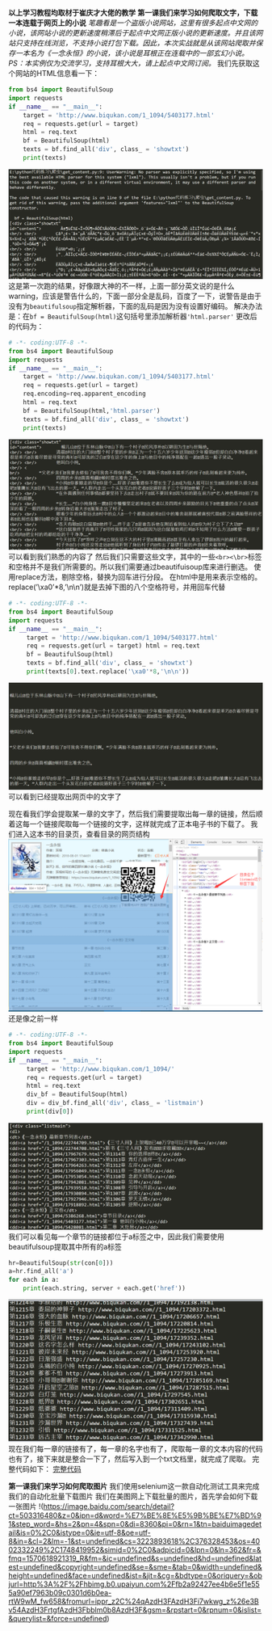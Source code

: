 **以上学习教程均取材于崔庆才大佬的教学**
**第一课我们来学习如何爬取文字，下载一本连载于网页上的小说**
_笔趣看是一个盗版小说网站，这里有很多起点中文网的小说，该网站小说的更新速度稍滞后于起点中文网正版小说的更新速度。并且该网站只支持在线浏览，不支持小说打包下载。因此，本次实战就是从该网站爬取并保存一本名为《一念永恒》的小说，该小说是耳根正在连载中的一部玄幻小说。PS：本实例仅为交流学习，支持耳根大大，请上起点中文网订阅。_
我们先获取这个网站的HTML信息看一下：
```python
from bs4 import BeautifulSoup
import requests
if __name__ == "__main__":
	target = 'http://www.biqukan.com/1_1094/5403177.html'
	req = requests.get(url = target)
    html = req.text
	bf = BeautifulSoup(html)
	texts = bf.find_all('div', class_ = 'showtxt') 
	print(texts)
```
![image](https://github.com/Gaoshiguo/Python_Spider/blob/master/image/5.png)
这是第一次跑的结果，好像跟大神的不一样，上面一部分英文说的是什么warning，应该是警告什么的，下面一部分全是乱码，百度了一下，说警告是由于没有为`beautifulsoup`指定解析器，下面的乱码是因为没有设置好编码。
解决办法是：在`bf = BeautifulSoup(html)`这句括号里添加解析器`'html.parser'`
更改后的代码为：
```python
# -*- coding:UTF-8 -*-
from bs4 import BeautifulSoup
import requests
if __name__ == "__main__":
	target = 'http://www.biqukan.com/1_1094/5403177.html'
	req = requests.get(url = target)
	req.encoding=req.apparent_encoding
	html = req.text
	bf = BeautifulSoup(html,'html.parser')
	texts = bf.find_all('div', class_ = 'showtxt') 
	print(texts)
```
![image](https://github.com/Gaoshiguo/Python_Spider/blob/master/image/6.png)
可以看到我们熟悉的内容了
然后我们只需要这些文字，其中的一些`<br><\br>`标签和空格并不是我们所需要的。所以我们需要通过beautifuisoup库来进行删选。
使用replace方法，剔除空格，替换为回车进行分段。 在html中是用来表示空格的。replace(’\xa0’*8,’\n\n’)就是去掉下图的八个空格符号，并用回车代替
```python
# -*- coding:UTF-8 -*-
from bs4 import BeautifulSoup
import requests
if __name__ == "__main__":
     target = 'http://www.biqukan.com/1_1094/5403177.html'
     req = requests.get(url = target) html = req.text
     bf = BeautifulSoup(html)
     texts = bf.find_all('div', class_ = 'showtxt')
     print(texts[0].text.replace('\xa0'*8,'\n\n'))
```

![image](https://github.com/Gaoshiguo/Python_Spider/blob/master/image/7.png)
可以看到已经提取出网页中的文字了

现在看我们学会提取某一章的文字了，然后我们需要提取出每一章的链接，然后顺着这每一个链接爬取每一个链接的文字，这样就完成了正本电子书的下载了。
我们进入这本书的目录页，查看目录的网页结构
![image](https://github.com/Gaoshiguo/Python_Spider/blob/master/image/8.png)
还是像之前一样
```python
# -*- coding:UTF-8 -*-
from bs4 import BeautifulSoup
import requests
if __name__ == "__main__":
     target = 'http://www.biqukan.com/1_1094/'
     req = requests.get(url = target)
     html = req.text
     div_bf = BeautifulSoup(html)
     div = div_bf.find_all('div', class_ = 'listmain')
     print(div[0])
```
![image](https://github.com/Gaoshiguo/Python_Spider/blob/master/image/9.png)
我们可以看见每一个章节的链接都位于a标签之中，因此我们需要使用beautifulsoup提取其中所有的a标签
```python
hr=BeautifulSoup(str(con[0]))
a=hr.find_all('a')
for each in a:
	print(each.string, server + each.get('href'))
```
![image](https://github.com/Gaoshiguo/Python_Spider/blob/master/image/10.png)
现在我们每一章的链接有了，每一章的名字也有了，爬取每一章的文本内容的代码也有了，接下来就是整合一下了，然后写入到一个txt文档里，就完成了爬取。
完整代码如下：
[完整代码](https://github.com/Gaoshiguo/Python_Spider/blob/master/download_note.py)

**第一课我们来学习如何爬取图片**
我们使用selenium这一款自动化测试工具来完成我们的自动化批量下载图片
我们在美图网上下载批量的图片，首先学会如何下载一张图片
!(https://image.baidu.com/search/detail?ct=503316480&z=0&ipn=d&word=%E7%BE%8E%E5%9B%BE%E7%BD%91&step_word=&hs=2&pn=4&spn=0&di=8360&pi=0&rn=1&tn=baiduimagedetail&is=0%2C0&istype=0&ie=utf-8&oe=utf-8&in=&cl=2&lm=-1&st=undefined&cs=3223893618%2C376328453&os=4002332249%2C1748419952&simid=0%2C0&adpicid=0&lpn=0&ln=362&fr=&fmq=1570618921319_R&fm=&ic=undefined&s=undefined&hd=undefined&latest=undefined&copyright=undefined&se=&sme=&tab=0&width=undefined&height=undefined&face=undefined&ist=&jit=&cg=&bdtype=0&oriquery=&objurl=http%3A%2F%2Fhbimg.b0.upaiyun.com%2Ffb2a92427ee4b6e5f1e555a90ef7963b09c0301d6b0ea-rtW9wM_fw658&fromurl=ippr_z2C%24qAzdH3FAzdH3Fi7wkwg_z%26e3Bv54AzdH3FrtgfAzdH3Fbblm0b8AzdH3F&gsm=&rpstart=0&rpnum=0&islist=&querylist=&force=undefined)
